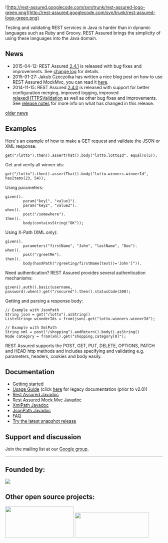 ![http://rest-assured.googlecode.com/svn/trunk/rest-assured-logo-green.png](http://rest-assured.googlecode.com/svn/trunk/rest-assured-logo-green.png)

Testing and validating REST services in Java is harder than in dynamic languages such as Ruby and Groovy. REST Assured brings the simplicity of using these languages into the Java domain.

## News ##
  * 2015-04-12: REST Assured [2.4.1](http://dl.bintray.com/johanhaleby/generic/rest-assured-2.4.1-dist.zip) is released with bug fixes and improvements. See [change log](https://raw.githubusercontent.com/jayway/rest-assured/master/changelog.txt) for details.
  * 2015-01-27: Jakub Czeczotka has written a nice blog post on how to use REST Assured MockMvc, you can read it [here](http://blog.czeczotka.com/2015/01/20/spring-mvc-integration-test-with-rest-assured-and-mockmvc/).
  * 2014-11-15: REST Assured [2.4.0](http://dl.bintray.com/johanhaleby/generic/rest-assured-2.4.0-dist.zip) is released with support for better configuration merging, improved logging, improved [relaxedHTTPSValidation](Usage#SSL) as well as other bug fixes and improvements. See [release notes](ReleaseNotes24) for more info on what has changed in this release.

[older news](OldNews)


## Examples ##
Here's an example of how to make a GET request and validate the JSON or XML response:
```
get("/lotto").then().assertThat().body("lotto.lottoId", equalTo(5));
```

Get and verify all winner ids:
```
get("/lotto").then().assertThat().body("lotto.winners.winnerId", hasItems(23, 54));
```

Using parameters:
```
given().
        param("key1", "value1").
        param("key2", "value2").
when().
        post("/somewhere").
then().
        body(containsString("OK"));
```

Using X-Path (XML only):
```
given().
        parameters("firstName", "John", "lastName", "Doe").
when().
        post("/greetMe").
then().
        body(hasXPath("/greeting/firstName[text()='John']")).
```

Need authentication? REST Assured provides several authentication mechanisms:
```
given().auth().basic(username, password).when().get("/secured").then().statusCode(200);
```

Getting and parsing a response body:
```
// Example with JsonPath
String json = get("/lotto").asString()
List<String> winnderIds = from(json).get("lotto.winners.winnerId");

// Example with XmlPath
String xml = post("/shopping").andReturn().body().asString()
Node category = from(xml).get("shopping.category[0]");
```


REST Assured supports the POST, GET, PUT, DELETE, OPTIONS, PATCH and HEAD http methods and includes specifying and validating e.g. parameters, headers, cookies and body easily.


## Documentation ##
  * [Getting started](GettingStarted)
  * [Usage Guide](Usage) (click [here](Usage_Legacy) for legacy documentation (prior to v2.0))
  * [Rest Assured Javadoc](http://rest-assured.googlecode.com/svn/tags/2.4.1/apidocs/com/jayway/restassured/RestAssured.html)
  * [Rest Assured Mock Mvc Javadoc](http://rest-assured.googlecode.com/svn/tags/2.4.1/apidocs/com/jayway/restassured/module/mockmvc/RestAssuredMockMvc.html)
  * [XmlPath Javadoc](http://rest-assured.googlecode.com/svn/tags/2.4.1/apidocs/com/jayway/restassured/path/xml/XmlPath.html)
  * [JsonPath Javadoc](http://rest-assured.googlecode.com/svn/tags/2.4.1/apidocs/com/jayway/restassured/path/json/JsonPath.html)
  * [FAQ](FAQ)
  * [Try the latest snapshot release](snapshot)

## Support and discussion ##
Join the mailing list at our [Google group](http://groups.google.com/group/rest-assured).
<br>

<hr />
<h2>Founded by:</h2>
<a href='http://www.jayway.com'><img src='http://www.arctiquator.com/oppenkallkod/assets/images/jayway_logo.png' /></a>

<h2>Other open source projects:</h2>
<a href='http://www.powermock.org'>
<img src='http://powermock.googlecode.com/svn/trunk/src/site/resources/images/logos/powermock.png' width='219' height='100' /></a>
<a href='http://code.google.com/p/awaitility'>
<img src='http://github.com/jayway/awaitility/raw/master/resources/Awaitility_logo_red_small.png' width='237' height='80' />
</a>
